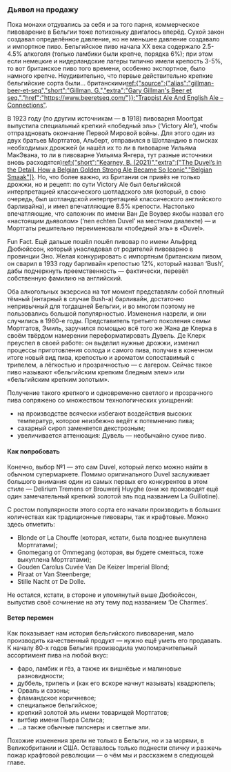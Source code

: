 ### Дьявол на продажу

Пока монахи отдувались за себя и за того парня, коммерческое пивоварение в Бельгии тоже потихоньку двигалось вперёд. Сухой закон создавал определённое давление, но не меньшее давление создавало и импортное пиво. Бельгийское пиво начала XX века содержало 2.5-4.5% алкоголя (только ламбики были крепче, порядка 6%); при этом если немецкие и нидерландские лагеры типично имели крепость 3-5%, то вот британское пиво того времени, особенно экспортное, было намного крепче. Неудивительно, что первые действительно крепкие бельгийские сорта были… британскими[ref:{"source":{"alias":"gillman-beer-et-seq","short":"Gillman, G.","extra":"Gary Gillman's Beer et seq.","href":"https://www.beeretseq.com/"}}:"Trappist Ale And English Ale – Connections"](https://www.beeretseq.com/trappist-ale-and-english-ale-connections/).

В 1923 году (по другим источникам — в 1918) пивоварня Moortgat выпустила специальный крепкий «победный эль» (‘Victory Ale’), чтобы отпраздновать окончание Первой Мировой войны. Для этого один из двух братьев Мортгатов, Альберт, отправился в Шотландию в поисках необходимых дрожжей (и нашёл их то ли в пивоварне Уильяма МакЭвана, то ли в пивоварне Уильяма Янгера, тут разные источники вновь расходятся)[ref:{"short":"Kearney, B. (2021)","extra":["The Duvel’s in the Detail. How a Belgian Golden Strong Ale Became So Iconic","Belgian Smaak"]}](https://www.belgiansmaak.com/the-duvels-in-the-detail-duvel-moortgat/). Но, что более важно, из Британии он привёз не только дрожжи, но и рецепт: по сути Victory Ale был бельгийской интерпретацией классического шотладского эля (который, в свою очередь, был шотландской интерпретацией классического английского барливайна), и имел впечатляющие 8.5% крепости. Настолько впечатляющие, что сапожник по имени Ван Де Воувер якобы назвал его «настоящим дьяволом» (‘nen echten Duvel’ на местном диалекте) — и Мортгаты решительно переименовали «победный эль» в «Duvel».

Fun Fact. Ещё дальше пошёл пошёл пивовар по имени Альфред Дюбюйссон, который унаследовал от родителей пивоварню в провинции Эно. Желая конкурировать с импортным британским пивом, он сварил в 1933 году барливайн крепостью 12%, который назвал ‘Bush’, дабы подчеркнуть преемственность — фактически, перевёл собственную фамилию на английский.

Оба алкогольных экзерсиса на тот момент представляли собой плотный тёмный (янтарный в случае Bush-а) барливайн, достаточно непривычный для тогдашней Бельгии, и во многом поэтому не пользовались большой популярностью. Изменения назрели, и они случились в 1960-е годы. Представитель третьего поколения семьи Мортгатов, Эмиль, заручился помощью всё того же Жана де Клерка в своём твёрдом намерении переформатировать Дувель. Де Клерк преуспел в своей работе: он выделил нужные дрожжи, изменил процессы приготовления солода и самого пива, получив в конечном итоге новый вид пива, крепостью и ароматом сопоставимый с трипелем, а лёгкостью и прозрачностью — с лагером. Сейчас такое пиво называют «бельгийским крепким бледным элем» или «бельгийским крепким золотым».

Получение такого крепкого и одновременно светлого и прозрачного пива сопряжено со множеством технологических ухищрений: 
  * на производстве всячески избегают воздействия высоких температур, которое неизбежно ведёт к потемнению пива; 
  * сахарный сироп заменяется декстрозным; 
  * увеличивается аттенюация: Дувель — необычайно сухое пиво.

#### Как попробовать

Конечно, выбор №1 — это сам Duvel, который легко можно найти в обычном супермаркете. Помимо оригинального Duvel заслуживает большого внимания один из самых первых его конкурентов в этом стиле — Delirium Tremens от Brouwerij Huyghe (они же производят ещё один замечательный крепкий золотой эль под названием La Guillotine).

С ростом популярности этого сорта его начали производить в больших количествах как традиционные пивовары, так и крафтовые. Можно здесь отметить:
  
  * Blonde от La Chouffe (которая, кстати, была позднее выкуплена Мортгатами);
  * Gnomegang от Ommegang (которая, вы будете смеяться, тоже выкуплена Мортгатами);
  * Gouden Carolus Cuvée Van De Keizer Imperial Blond;
  * Piraat от Van Steenberge;
  * Stille Nacht от De Dolle.

Не остался, кстати, в стороне и упомянутый выше Дюбюйссон, выпустив своё сочинение на эту тему под названием ‘De Charmes’.

#### Ветер перемен

Как показывает нам история бельгийского пивоварения, мало производить качественный продукт — нужно ещё уметь его продавать. К началу 80-х годов Бельгия производила умопомрачительный ассортимент пива на любой вкус:

  * фаро, ламбик и гёз, а также их вишнёвые и малиновые разновидности;
  * дуббель, трипель и (как его вскоре начнут называть) квадрюпель;
  * Орваль и сэзоны;
  * фламандское коричневое;
  * специальное бельгийское;
  * крепкий золотой эль имени товарищей Мортгатов;
  * витбир имени Пьера Селиса;
  * …а также обычные пилснеры и светлые эли.

Похожие изменения зрели не только в Бельгии, но и за морями, в Великобритании и США. Оставалось только поднести спичку и разжечь пожар крафтовой революции — о чём мы и расскажем в следующей главе.

